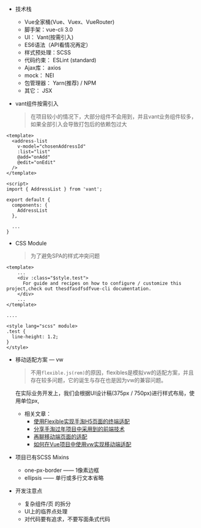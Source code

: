 -  技术栈
    - Vue全家桶(Vue、Vuex、VueRouter)
    - 脚手架：vue-cli 3.0
    - UI： Vant(按需引入)
    - ES6语法（API看情况再定）
    - 样式预处理：SCSS 
    - 代码约束： ESLint (standard)
    - Ajax库： axios
    - mock： NEI
    - 包管理器： Yarn(推荐) / NPM 
    - 其它： JSX
    
- vant组件按需引入
    > 在项目较小的情况下，大部分组件不会用到，并且vant业务组件较多，如果全部引入会导致打包后的依赖包过大

    
```
<template>
  <address-list
    v-model="chosenAddressId"
    :list="list"
    @add="onAdd"
    @edit="onEdit"
  />
</template>

<script>
import { AddressList } from 'vant';

export default {
  components: {
    AddressList
  },
  
  ...
}
```

    

- CSS Module
    > 为了避免SPA的样式冲突问题


```
<template>
    ...
    <div :class="$style.test">
      For guide and recipes on how to configure / customize this project,check out thesdfasdfsdfvue-cli documentation.
    </div>
    ...
</template>

....

<style lang="scss" module>
.test {
  line-height: 1.2;
}
</style>

```

- 移动适配方案 — vw
    > 不用`flexible.js(rem)`的原因，flexibles是模拟vw的适配方案，并且存在较多问题，它的诞生与存在也是因为vw的兼容问题。

    在实际业务开发上，我们会根据UI设计稿(375px / 750px)进行样式布局，使用单位px,

    - 相关文章：
        - [使用Flexible实现手淘H5页面的终端适配](https://www.w3cplus.com/mobile/lib-flexible-for-html5-layout.html)
        - [分享手淘过年项目中采用到的前端技术](https://www.w3cplus.com/css/taobao-2018-year.html)
        - [再聊移动端页面的适配](https://www.w3cplus.com/css/vw-for-layout.html)
        - [如何在Vue项目中使用vw实现移动端适配](https://www.w3cplus.com/mobile/vw-layout-in-vue.html)
        
- 项目已有SCSS Mixins
    - one-px-border —— 1像素边框
    - ellipsis —— 单行或多行文本省略

- 开发注意点
    - 复杂组件/页 的拆分
    - UI上的临界点处理
    - 对代码要有追求，不要写面条式代码